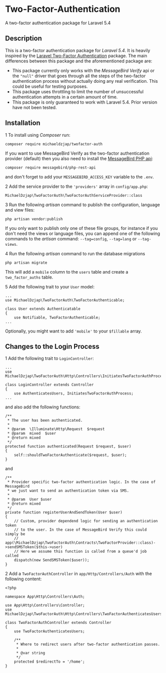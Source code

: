 # Two-Factor-Authentication
A two-factor authentication package for Laravel 5.4

## Description
This is a two-factor authentication package for *Laravel 5.4*. It is heavily inspired by the [Laravel Two-Factor Authentication](https://github.com/srmklive/laravel-twofactor-authentication) package. The main differences between this package and the aforementioned package are:

- This package currently only works with the *MessageBird Verify* api or the `"null"` driver that goes through all the steps of the two-factor authentication process without actually doing any real verification. This could be useful for testing purposes.
- This package uses throttling to limit the number of unsuccessful authentication attempts in a certain amount of time.
- This package is only guaranteed to work with Laravel 5.4. Prior version have not been tested.

## Installation
1 To install using *Composer* run:
```
composer require michaeldzjap/twofactor-auth
```
If you want to use MessageBird Verify as the two-factor authentication provider (default) then you also need to install the [MessageBird PHP api](https://github.com/messagebird/php-rest-api):
```
composer require messagebird/php-rest-api
```
and don't forget to add your `MESSAGEBIRD_ACCESS_KEY` variable to the `.env`.

2 Add the service provider to the `'providers'` array in `config/app.php`:
```
MichaelDzjap\TwoFactorAuth\TwoFactorAuthServiceProvider::class
```
3 Run the following *artisan* command to publish the configuration, language and view files:
```
php artisan vendor:publish
```
If you only want to publish only one of these file groups, for instance if you don't need the views or language files, you can append one of the following commands to the *artisan* command: `--tag=config`, `--tag=lang` or `--tag-views`.

4 Run the following *artisan* command to run the database migrations
```
php artisan migrate
```
This will add a `mobile` column to the `users` table and create a `two_factor_auths` table.

5 Add the following trait to your `User` model:
```
...
use MichaelDzjap\TwoFactorAuth\TwoFactorAuthenticable;

class User extends Authenticatable
{
    use Notifiable, TwoFactorAuthenticable;
...
```
Optionally, you might want to add `'mobile'` to your `$fillable` array.

## Changes to the Login Process
1 Add the following trait to `LoginController`:
```
...
use MichaelDzjap\TwoFactorAuth\Http\Controllers\InitiatesTwoFactorAuthProcess;

class LoginController extends Controller
{
    use AuthenticatesUsers, InitiatesTwoFactorAuthProcess;
...
```
and also add the following functions:
```
/**
 * The user has been authenticated.
 *
 * @param  \Illuminate\Http\Request  $request
 * @param  mixed  $user
 * @return mixed
 */
protected function authenticated(Request $request, $user)
{
    self::shouldTwoFactorAuthenticate($request, $user);
}
```
and
```
/**
 * Provider specific two-factor authentication logic. In the case of MessageBird
 * we just want to send an authentication token via SMS.
 *
 * @param  User $user
 * @return mixed
 */
private function registerUserAndSendToken(User $user)
{
    // Custom, provider dependend logic for sending an authentication token 
    // to the user. In the case of MessageBird Verify this could simply be
    // app(\MichaelDzjap\TwoFactorAuth\Contracts\TwoFactorProvider::class)->sendSMSToken($this->user)
    // Here we assume this function is called from a queue'd job called
    dispatch(new SendSMSToken($user));
}
```
2 Add a `TwoFactorAuthController` in `app/Http/Controllers/Auth` with the following content:
```
<?php

namespace App\Http\Controllers\Auth;

use App\Http\Controllers\Controller;
use MichaelDzjap\TwoFactorAuth\Http\Controllers\TwoFactorAuthenticatesUsers;

class TwoFactorAuthController extends Controller
{
    use TwoFactorAuthenticatesUsers;

    /**
     * Where to redirect users after two-factor authentication passes.
     *
     * @var string
     */
    protected $redirectTo = '/home';
}
```
